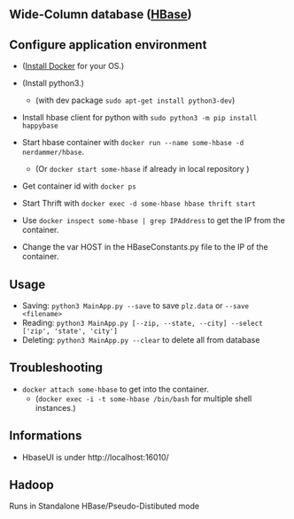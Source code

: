 ## Wide-Column database ([HBase](https://hbase.apache.org/))

## Configure application environment

* ([Install Docker](https://docs.docker.com/engine/installation/) for your OS.)

* (Install python3.)
    * (with dev package `sudo apt-get install python3-dev`)

* Install hbase client for python with `sudo python3 -m pip install happybase`

* Start hbase container with `docker run --name some-hbase -d nerdammer/hbase`.
    * (Or `docker start some-hbase` if already in local repository )

* Get container id with `docker ps`

* Start Thrift with `docker exec -d some-hbase hbase thrift start`

* Use `docker inspect some-hbase | grep IPAddress` to get the IP from the container.

* Change the var HOST in the HBaseConstants.py file to the IP of the container.

## Usage

 - Saving:   `python3 MainApp.py --save` to save `plz.data` or `--save <filename>`
 - Reading:  `python3 MainApp.py [--zip, --state, --city] --select ['zip', 'state', 'city']`
 - Deleting: `python3 MainApp.py --clear` to delete all from database

## Troubleshooting

* `docker attach some-hbase` to get into the container. 
    * (`docker exec -i -t some-hbase /bin/bash` for multiple shell instances.)


## Informations

* HbaseUI is under http://localhost:16010/

## Hadoop
Runs in Standalone HBase/Pseudo-Distibuted mode